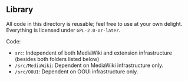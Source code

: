 ## Library

All code in this directory is reusable; feel free to use at your own delight.
Everything is licensed under `GPL-2.0-or-later`.

Code:
 * `src`: Independent of both MediaWiki and extension infrastructure (besides both folders listed below)
 * `/src/MediaWiki`: Dependent on MediaWiki infrastructure only.
 * `/src/OOUI`: Dependent on OOUI infrastructure only.